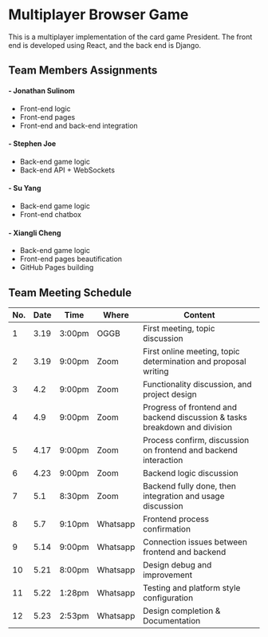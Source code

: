 # Multiplayer Browser Game

This is a multiplayer implementation of the card game President. The front end is developed using React, and the back end is Django.

## Team Members Assignments
#### - Jonathan Sulinom
- Front-end logic
- Front-end pages
- Front-end and back-end integration

#### - Stephen Joe
- Back-end game logic
- Back-end API + WebSockets

#### - Su Yang
- Back-end game logic
- Front-end chatbox

#### - Xiangli Cheng
- Back-end game logic
- Front-end pages beautification
- GitHub Pages building


## Team Meeting Schedule

| No. |   Date   |  Time  |   Where   |    Content     |
| ----------- | ----------- | ----------- | ----------- | ----------- |
| 1  | 3.19|3:00pm|OGGB|First meeting, topic discussion|
| 2  |3.19|9:00pm|Zoom|First online meeting, topic determination and proposal writing|
| 3  |4.2|9:00pm|Zoom|Functionality discussion, and project design|
| 4 |4.9|9:00pm|Zoom|Progress of frontend and backend discussion & tasks breakdown and division|
| 5 |4.17|9:00pm|Zoom|Process confirm, discussion on frontend and backend interaction |
| 6  |4.23|9:00pm|Zoom|Backend logic discussion|
| 7 |5.1|8:30pm|Zoom|Backend fully done, then integration and usage discussion|
| 8   |5.7|9:10pm|Whatsapp|Frontend process confirmation|
| 9   |5.14|9:00pm|Whatsapp|Connection issues between frontend and backend|
| 10  |5.21|8:00pm|Whatsapp|Design debug and improvement|
| 11  |5.22|1:28pm|Whatsapp|Testing and platform style configuration|
| 12  |5.23|2:53pm|Whatsapp|Design completion & Documentation|



